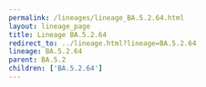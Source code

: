 ```yaml
---
permalink: /lineages/lineage_BA.5.2.64.html
layout: lineage_page
title: Lineage BA.5.2.64
redirect_to: ../lineage.html?lineage=BA.5.2.64
lineage: BA.5.2.64
parent: BA.5.2
children: ['BA.5.2.64']
---
```

